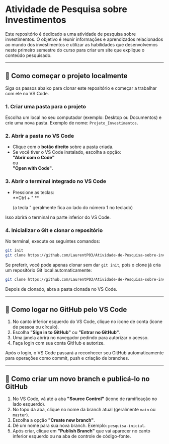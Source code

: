 
# Atividade de Pesquisa sobre Investimentos

Este repositório é dedicado a uma atividade de pesquisa sobre investimentos. O objetivo é reunir informações e aprendizados relacionados ao mundo dos investimentos e utilizar as habilidades que desenvolvemos neste primeiro semestre do curso para criar um site que explique o conteúdo pesquisado.

---

## 📂 Como começar o projeto localmente

Siga os passos abaixo para clonar este repositório e começar a trabalhar com ele no VS Code.

### 1. Criar uma pasta para o projeto

Escolha um local no seu computador (exemplo: Desktop ou Documentos) e crie uma nova pasta. Exemplo de nome: `Projeto_Investimentos`.

### 2. Abrir a pasta no VS Code

- Clique com o **botão direito** sobre a pasta criada.
- Se você tiver o VS Code instalado, escolha a opção:  
  **"Abrir com o Code"**  
  ou  
  **"Open with Code"**.

### 3. Abrir o terminal integrado no VS Code

- Pressione as teclas:  
  **Ctrl + " **
  
  (a tecla " geralmente fica ao lado do número 1 no teclado)

Isso abrirá o terminal na parte inferior do VS Code.

### 4. Inicializar o Git e clonar o repositório

No terminal, execute os seguintes comandos:

```bash
git init 
git clone https://github.com/LaurentP03/Atividade-de-Pesquisa-sobre-investimentos.git
```

Se preferir, você pode apenas clonar sem dar `git init`, pois o clone já cria um repositório Git local automaticamente:

```bash
git clone https://github.com/LaurentP03/Atividade-de-Pesquisa-sobre-investimentos.git
```

Depois de clonado, abra a pasta clonada no VS Code.

---

## 🔑 Como logar no GitHub pelo VS Code

1. No canto inferior esquerdo do VS Code, clique no ícone de conta (ícone de pessoa ou círculo).
2. Escolha **"Sign in to GitHub"** ou **"Entrar no GitHub"**.
3. Uma janela abrirá no navegador pedindo para autorizar o acesso.
4. Faça login com sua conta GitHub e autorize.

Após o login, o VS Code passará a reconhecer seu GitHub automaticamente para operações como commit, push e criação de branches.

---

## 🌱 Como criar um novo branch e publicá-lo no GitHub

1. No VS Code, vá até a aba **"Source Control"** (ícone de ramificação no lado esquerdo).
2. No topo da aba, clique no nome da branch atual (geralmente `main` ou `master`).
3. Escolha a opção **"Create new branch"**.
4. Dê um nome para sua nova branch. Exemplo: `pesquisa-inicial`.
5. Após criar, clique em **"Publish Branch"** que vai aparecer no canto inferior esquerdo ou na aba de controle de código-fonte.
